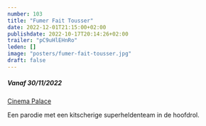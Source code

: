 ```yaml
---
number: 103
title: "Fumer Fait Tousser"
date: 2022-12-01T21:15:00+02:00
publishdate: 2022-10-17T20:14:26+02:00
trailer: "pC9uHlEHnRo"
leden: []
image: "posters/fumer-fait-tousser.jpg"
draft: false
---
```


##### Vanaf 30/11/2022

[Cinema Palace](https://cinema-palace.be/nl/film/fumer-fait-tousser)

 Een parodie met een kitscherige superheldenteam in de hoofdrol.
 <!--more-->
